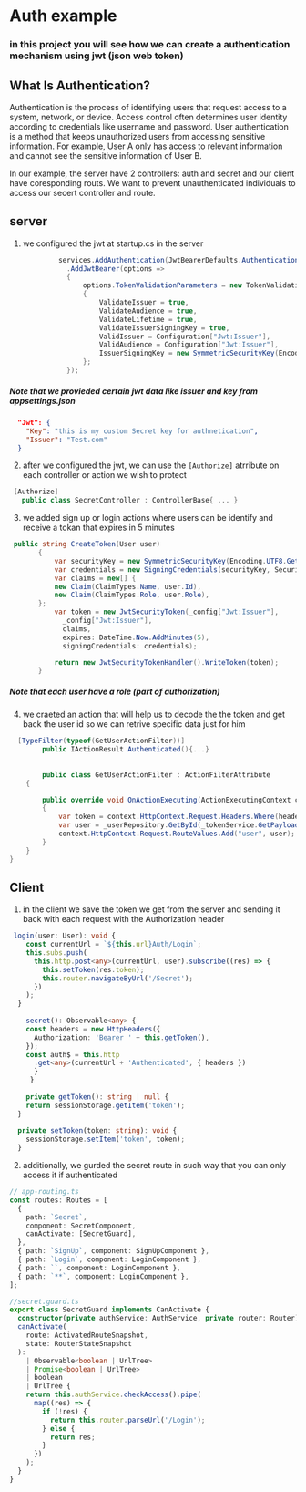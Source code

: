 # Auth example
### in this project you will see how we can create a authentication mechanism using jwt (json web token)

## What Is Authentication?
Authentication is the process of identifying users that request access to a system, network, or device. 
Access control often determines user identity according to credentials like username and password. 
User authentication is a method that keeps unauthorized users from accessing sensitive information. 
For example, User A only has access to relevant information and cannot see the sensitive information of User B. 

In our example, the server have 2 controllers: auth and secret and our client have coresponding routs.
We want to prevent unauthenticated individuals to access our secert controller and route.

## server

1. we configured the jwt at startup.cs in the server
``` c#
            services.AddAuthentication(JwtBearerDefaults.AuthenticationScheme)
              .AddJwtBearer(options =>
              {
                  options.TokenValidationParameters = new TokenValidationParameters
                  {
                      ValidateIssuer = true,
                      ValidateAudience = true,
                      ValidateLifetime = true,
                      ValidateIssuerSigningKey = true,
                      ValidIssuer = Configuration["Jwt:Issuer"],
                      ValidAudience = Configuration["Jwt:Issuer"],
                      IssuerSigningKey = new SymmetricSecurityKey(Encoding.UTF8.GetBytes(Configuration["Jwt:Key"]))
                  };
              });
```
##### Note that we provieded certain jwt data like issuer and key from appsettings.json
``` json
  "Jwt": {
    "Key": "this is my custom Secret key for authnetication",
    "Issuer": "Test.com"
  }
```
2. after we configured the jwt, we can use the `[Authorize]` atrribute on each controller or action we wish to protect
 ``` c#
  [Authorize]
    public class SecretController : ControllerBase{ ... }
```
3. we added sign up or login actions where users can be identify and receive a tokan that expires in 5 minutes
 ``` c#
  public string CreateToken(User user)
        {
            var securityKey = new SymmetricSecurityKey(Encoding.UTF8.GetBytes(_config["Jwt:Key"]));
            var credentials = new SigningCredentials(securityKey, SecurityAlgorithms.HmacSha256);
            var claims = new[] {
            new Claim(ClaimTypes.Name, user.Id),
            new Claim(ClaimTypes.Role, user.Role),
        };
            var token = new JwtSecurityToken(_config["Jwt:Issuer"],
              _config["Jwt:Issuer"],
              claims,
              expires: DateTime.Now.AddMinutes(5),
              signingCredentials: credentials);

            return new JwtSecurityTokenHandler().WriteToken(token);
        }
```
##### Note that each user have a role (part of authorization)
4. we craeted an action that will help us to decode the the token and get back the user id so we can retrive specific data just for him
``` c#
  [TypeFilter(typeof(GetUserActionFilter))]
        public IActionResult Authenticated(){...}
        
        
        public class GetUserActionFilter : ActionFilterAttribute
    {

        public override void OnActionExecuting(ActionExecutingContext context)
        {
            var token = context.HttpContext.Request.Headers.Where(header => header.Key == "Authorization").SingleOrDefault().Value.ToString().Split(" ")[1];
            var user = _userRepository.GetById(_tokenService.GetPayload(token));
            context.HttpContext.Request.RouteValues.Add("user", user);
        }
    }
}
```

## Client

1. in the client we save the token we get from the server and sending it back with each request with the Authorization header
``` typescript
 login(user: User): void {
    const currentUrl = `${this.url}Auth/Login`;
    this.subs.push(
      this.http.post<any>(currentUrl, user).subscribe((res) => {
        this.setToken(res.token);
        this.router.navigateByUrl('/Secret');
      })
    );
  }
  
    secret(): Observable<any> {
    const headers = new HttpHeaders({
      Authorization: 'Bearer ' + this.getToken(),
    });
    const auth$ = this.http
      .get<any>(currentUrl + 'Authenticated', { headers })
      }
     }
     
    private getToken(): string | null {
    return sessionStorage.getItem('token');
  }
  
  private setToken(token: string): void {
    sessionStorage.setItem('token', token);
  }
```
2. additionally, we gurded the secret route in such way that you can only access it if authenticated
``` typescript
// app-routing.ts
const routes: Routes = [
  {
    path: `Secret`,
    component: SecretComponent,
    canActivate: [SecretGuard],
  },
  { path: `SignUp`, component: SignUpComponent },
  { path: `Login`, component: LoginComponent },
  { path: ``, component: LoginComponent },
  { path: `**`, component: LoginComponent },
];

//secret.guard.ts
export class SecretGuard implements CanActivate {
  constructor(private authService: AuthService, private router: Router) {}
  canActivate(
    route: ActivatedRouteSnapshot,
    state: RouterStateSnapshot
  ):
    | Observable<boolean | UrlTree>
    | Promise<boolean | UrlTree>
    | boolean
    | UrlTree {
    return this.authService.checkAccess().pipe(
      map((res) => {
        if (!res) {
          return this.router.parseUrl('/Login');
        } else {
          return res;
        }
      })
    );
  }
}
```

